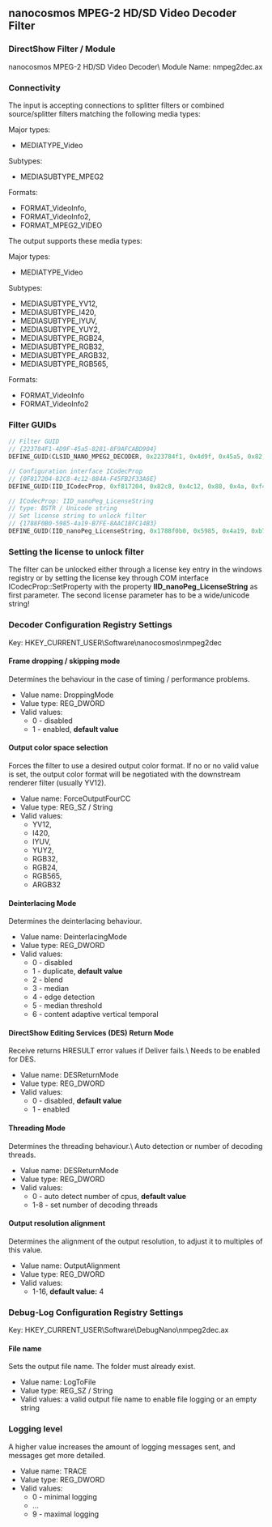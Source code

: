 ## nanocosmos MPEG-2 HD/SD Video Decoder Filter

### DirectShow Filter / Module

nanocosmos MPEG-2 HD/SD Video Decoder\\
Module Name: nmpeg2dec.ax
### Connectivity

The input is accepting connections to splitter filters or combined source/splitter filters matching the following media types:

Major types:
  * MEDIATYPE_Video

Subtypes:
  * MEDIASUBTYPE_MPEG2

Formats:
  * FORMAT_VideoInfo,
  * FORMAT_VideoInfo2,
  * FORMAT_MPEG2_VIDEO

The output supports these media types:

Major types:
  * MEDIATYPE_Video

Subtypes:
  * MEDIASUBTYPE_YV12,
  * MEDIASUBTYPE_I420,
  * MEDIASUBTYPE_IYUV,
  * MEDIASUBTYPE_YUY2,
  * MEDIASUBTYPE_RGB24,
  * MEDIASUBTYPE_RGB32,
  * MEDIASUBTYPE_ARGB32,
  * MEDIASUBTYPE_RGB565,

Formats:
  * FORMAT_VideoInfo
  * FORMAT_VideoInfo2

### Filter GUIDs


```cpp
// Filter GUID
// {223784F1-4D9F-45a5-8281-8F9AFCABD904}
DEFINE_GUID(CLSID_NANO_MPEG2_DECODER, 0x223784f1, 0x4d9f, 0x45a5, 0x82, 0x81, 0x8f, 0x9a, 0xfc, 0xab, 0xd9, 0x4);

// Configuration interface ICodecProp
// {0F817204-82C8-4c12-884A-F45FB2F33A6E}
DEFINE_GUID(IID_ICodecProp, 0xf817204, 0x82c8, 0x4c12, 0x88, 0x4a, 0xf4, 0x5f, 0xb2, 0xf3, 0x3a, 0x6e);

// ICodecProp: IID_nanoPeg_LicenseString
// type: BSTR / Unicode string
// Set license string to unlock filter
// {1788F0B0-5985-4a19-B7FE-8AAC1BFC14B3}
DEFINE_GUID(IID_nanoPeg_LicenseString, 0x1788f0b0, 0x5985, 0x4a19, 0xb7, 0xfe, 0x8a, 0xac, 0x1b, 0xfc, 0x14, 0xb3);
```


### Setting the license to unlock filter

The filter can be unlocked either through a license key entry in the windows registry or
by setting the license key through COM interface ICodecProp::SetProperty with the
property **IID_nanoPeg_LicenseString** as first parameter. The second license parameter
has to be a wide/unicode string!

### Decoder Configuration Registry Settings

Key: HKEY_CURRENT_USER\Software\nanocosmos\nmpeg2dec

#### Frame dropping / skipping mode

Determines the behaviour in the case of timing / performance problems.
  * Value name: 	DroppingMode
  * Value type: 	REG_DWORD
  * Valid values:
    * 0 - disabled
    * 1 - enabled, __default value__

#### Output color space selection

Forces the filter to use a desired output color format. If no or no valid value is set, the output color format will be negotiated with the downstream renderer filter (usually YV12).
  * Value name: 	ForceOutputFourCC
  * Value type: 	        REG_SZ / String
  * Valid values:
    * YV12,
    * I420,
    * IYUV,
    * YUY2,
    * RGB32,
    * RGB24,
    * RGB565,
    * ARGB32

#### Deinterlacing Mode

Determines the deinterlacing behaviour.
  * Value name: DeinterlacingMode
  * Value type:   REG_DWORD
  * Valid values:
    * 0 - disabled
    * 1 - duplicate, __default value__
    * 2 - blend
    * 3 - median
    * 4 - edge detection
    * 5 - median threshold
    * 6 - content adaptive vertical temporal

#### DirectShow Editing Services (DES) Return Mode

Receive returns HRESULT error values if Deliver fails.\\
Needs to be enabled for DES.
  * Value name: DESReturnMode
  * Value type: REG_DWORD
  * Valid values:
    * 0 - disabled, __default value__
    * 1 - enabled

#### Threading Mode

Determines the threading behaviour.\\
Auto detection or number of decoding threads.
  * Value name: DESReturnMode
  * Value type: REG_DWORD
  * Valid values:
    * 0 - auto detect number of cpus, __default value__
    * 1-8 - set number of decoding threads

#### Output resolution alignment 

Determines the alignment of the output resolution,
to adjust it to multiples of this value.
  * Value name: OutputAlignment
  * Value type: REG_DWORD
  * Valid values:
    * 1-16, __default value:__ 4

### Debug-Log Configuration Registry Settings

Key: HKEY_CURRENT_USER\Software\DebugNano\nmpeg2dec.ax

#### File name
Sets the output file name. The folder must already exist.
  * Value name: 	LogToFile
  * Value type: 	        REG_SZ / String
  * Valid values:	a valid output file name to enable file logging or an empty string

### Logging level

A higher value increases the amount of logging messages sent, and messages get more detailed.
  * Value name: 	TRACE
  * Value type: 	        REG_DWORD
  * Valid values:
    * 0 - minimal logging
    * …
    * 9 - maximal logging

